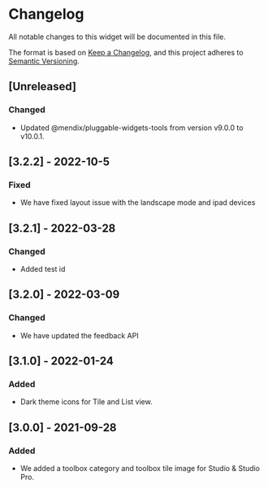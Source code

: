 # Changelog

All notable changes to this widget will be documented in this file.

The format is based on [Keep a Changelog](https://keepachangelog.com/en/1.0.0/), and this project adheres to [Semantic Versioning](https://semver.org/spec/v2.0.0.html).

## [Unreleased]

### Changed

-   Updated @mendix/pluggable-widgets-tools from version v9.0.0 to v10.0.1.

## [3.2.2] - 2022-10-5

### Fixed

-   We have fixed layout issue with the landscape mode and ipad devices

## [3.2.1] - 2022-03-28

### Changed

-   Added test id

## [3.2.0] - 2022-03-09

### Changed

-   We have updated the feedback API

## [3.1.0] - 2022-01-24

### Added

-   Dark theme icons for Tile and List view.

## [3.0.0] - 2021-09-28

### Added

-   We added a toolbox category and toolbox tile image for Studio & Studio Pro.
